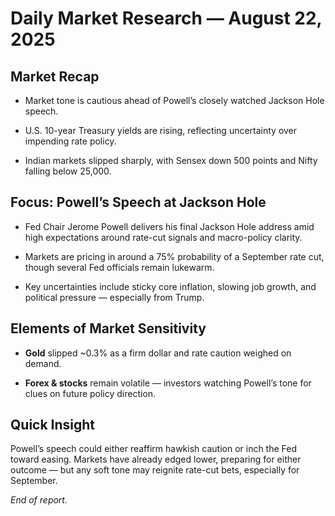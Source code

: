 # Daily Market Research — August 22, 2025

##  Market Recap
- Market tone is cautious ahead of Powell’s closely watched Jackson Hole speech.  
    
- U.S. 10-year Treasury yields are rising, reflecting uncertainty over impending rate policy.  
 
- Indian markets slipped sharply, with Sensex down 500 points and Nifty falling below 25,000.  
 

##  Focus: Powell’s Speech at Jackson Hole
- Fed Chair Jerome Powell delivers his final Jackson Hole address amid high expectations around rate-cut signals and macro-policy clarity.  
 
- Markets are pricing in around a 75% probability of a September rate cut, though several Fed officials remain lukewarm.
 
- Key uncertainties include sticky core inflation, slowing job growth, and political pressure — especially from Trump.  
    

##  Elements of Market Sensitivity
- **Gold** slipped ~0.3% as a firm dollar and rate caution weighed on demand.  

   
- **Forex & stocks** remain volatile — investors watching Powell’s tone for clues on future policy direction.  
    

##  Quick Insight
Powell’s speech could either reaffirm hawkish caution or inch the Fed toward easing. Markets have already edged lower, preparing for either outcome — but any soft tone may reignite rate-cut bets, especially for September.



*End of report.*
